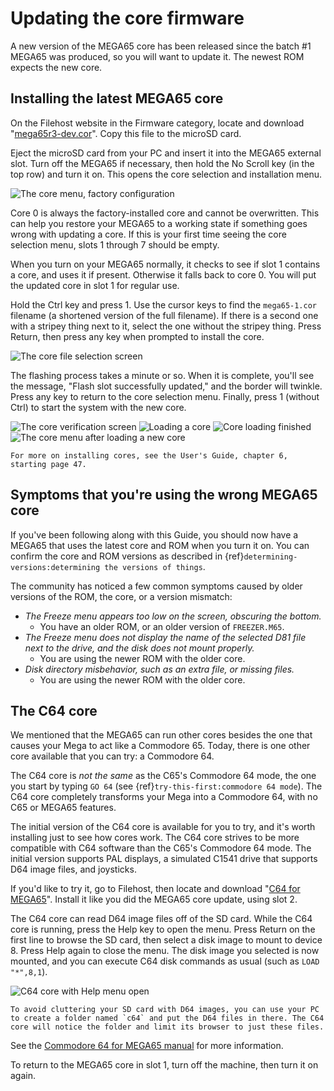 # Updating the core firmware

A new version of the MEGA65 core has been released since the batch #1 MEGA65 was produced, so you will want to update it. The newest ROM expects the new core.

## Installing the latest MEGA65 core

On the Filehost website in the Firmware category, locate and download "[mega65r3-dev.cor](https://files.mega65.org?id=13e1ce8a-ed5b-4046-aea6-491323697ead)". Copy this file to the microSD card.

Eject the microSD card from your PC and insert it into the MEGA65 external slot. Turn off the MEGA65 if necessary, then hold the No Scroll key (in the top row) and turn it on. This opens the core selection and installation menu.

![The core menu, factory configuration](screenshots/cor_menu_empty.jpg)

Core 0 is always the factory-installed core and cannot be overwritten. This can help you restore your MEGA65 to a working state if something goes wrong with updating a core. If this is your first time seeing the core selection menu, slots 1 through 7 should be empty.

When you turn on your MEGA65 normally, it checks to see if slot 1 contains a core, and uses it if present. Otherwise it falls back to core 0. You will put the updated core in slot 1 for regular use.

Hold the Ctrl key and press 1. Use the cursor keys to find the `mega65-1.cor` filename (a shortened version of the full filename). If there is a second one with a stripey thing next to it, select the one without the stripey thing. Press Return, then press any key when prompted to install the core.

![The core file selection screen](screenshots/cor_selection.jpg)

The flashing process takes a minute or so. When it is complete, you'll see the message, "Flash slot successfully updated," and the border will twinkle. Press any key to return to the core selection menu. Finally, press 1 (without Ctrl) to start the system with the new core.

![The core verification screen](screenshots/cor_verified.jpg)
![Loading a core](screenshots/cor_loading.jpg)
![Core loading finished](screenshots/cor_finished.jpg)
![The core menu after loading a new core](screenshots/cor_menu_onecore.jpg)

```{tip}
For more on installing cores, see the User's Guide, chapter 6, starting page 47.
```

## Symptoms that you're using the wrong MEGA65 core

If you've been following along with this Guide, you should now have a MEGA65 that uses the latest core and ROM when you turn it on. You can confirm the core and ROM versions as described in {ref}`determining-versions:determining the versions of things`.

The community has noticed a few common symptoms caused by older versions of the ROM, the core, or a version mismatch:

- _The Freeze menu appears too low on the screen, obscuring the bottom._
  - You have an older ROM, or an older version of `FREEZER.M65`.
- _The Freeze menu does not display the name of the selected D81 file next to the drive, and the disk does not mount properly._
  - You are using the newer ROM with the older core.
- _Disk directory misbehavior, such as an extra file, or missing files._
  - You are using the newer ROM with the older core.

## The C64 core

We mentioned that the MEGA65 can run other cores besides the one that causes your Mega to act like a Commodore 65. Today, there is one other core available that you can try: a Commodore 64.

The C64 core is _not the same_ as the C65's Commodore 64 mode, the one you start by typing `GO 64` (see {ref}`try-this-first:commodore 64 mode`). The C64 core completely transforms your Mega into a Commodore 64, with no C65 or MEGA65 features.

The initial version of the C64 core is available for you to try, and it's worth installing just to see how cores work. The C64 core strives to be more compatible with C64 software than the C65's Commodore 64 mode. The initial version supports PAL displays, a simulated C1541 drive that supports D64 image files, and joysticks.

If you'd like to try it, go to Filehost, then locate and download "[C64 for MEGA65](https://files.mega65.org?id=896a012f-59e4-456c-b91f-7e989b958241)". Install it like you did the MEGA65 core update, using slot 2.

The C64 core can read D64 image files off of the SD card. While the C64 core is running, press the Help key to open the menu. Press Return on the first line to browse the SD card, then select a disk image to mount to device 8. Press Help again to close the menu. The disk image you selected is now mounted, and you can execute C64 disk commands as usual (such as `LOAD "*",8,1`).

![C64 core with Help menu open](screenshots/c64core_menu.jpeg)

```{tip}
To avoid cluttering your SD card with D64 images, you can use your PC to create a folder named `c64` and put the D64 files in there. The C64 core will notice the folder and limit its browser to just these files.
```

See the [Commodore 64 for MEGA65 manual](https://github.com/MJoergen/C64MEGA65/blob/V1/README.md) for more information.

To return to the MEGA65 core in slot 1, turn off the machine, then turn it on again.
